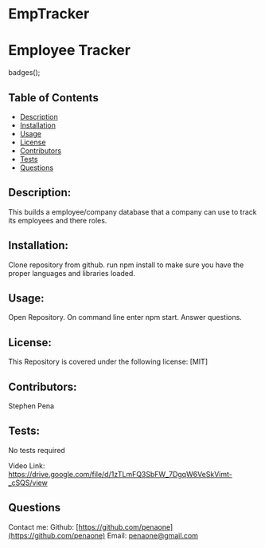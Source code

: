 # EmpTracker
  




   
   # Employee Tracker
  

badges();
## Table of Contents
* [Description](#description)
* [Installation](#installation)
* [Usage](#usage)
* [License](#license)
* [Contributors](#contributors)
* [Tests](#tests)
* [Questions](#questions)


## Description:
This builds a employee/company database that a company can use to track its employees and there roles.


## Installation:
Clone repository from github. run npm install to make sure you have the proper languages and libraries loaded.


## Usage:
Open Repository. On command line enter npm start. Answer questions.



## License:
This Repository is covered under the following license: [MIT] 

## Contributors:
Stephen Pena



## Tests:
No tests required

Video Link: https://drive.google.com/file/d/1zTLmFQ3SbFW_7DgqW6VeSkVimt-_cSQS/view

## Questions
Contact me:
Github: [https://github.com/penaone](https://github.com/penaone)
Email: [penaone@gmail.com](penaone@gmail.com)
